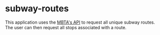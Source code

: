 # subway-routes

This application uses the [MBTA's API](https://www.mbta.com/developers/v3-api) to request all unique subway routes. The user can then request all stops associated with a route.
